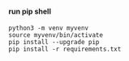 #### run pip shell
```
python3 -m venv myvenv
source myvenv/bin/activate
pip install --upgrade pip
pip install -r requirements.txt
```